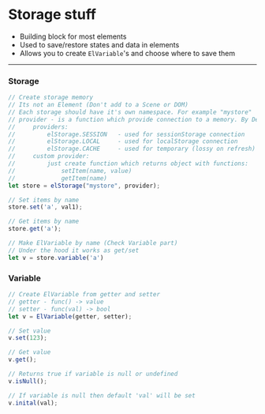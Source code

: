# Storage stuff

* Building block for most elements
* Used to save/restore states and data in elements
* Allows you to create `ElVariable`'s and choose where to save them

---


### Storage
```js
// Create storage memory
// Its not an Element (Don't add to a Scene or DOM)
// Each storage should have it's own namespace. For example "mystore"
// provider - is a function which provide connection to a memory. By Default: () => sessionStorage
//     providers:
//         elStorage.SESSION   - used for sessionStorage connection
//         elStorage.LOCAL     - used for localStorage connection
//         elStorage.CACHE     - used for temporary (lossy on refresh) connection
//     custom provider:
//         just create function which returns object with functions:
//             setItem(name, value)
//             getItem(name)
let store = elStorage("mystore", provider);

// Set items by name
store.set('a', val1);

// Get items by name
store.get('a');

// Make ElVariable by name (Check Variable part)
// Under the hood it works as get/set
let v = store.variable('a')
```





### Variable
```js
// Create ElVariable from getter and setter
// getter - func() -> value
// setter - func(val) -> bool
let v = ElVariable(getter, setter);

// Set value
v.set(123);

// Get value
v.get();

// Returns true if variable is null or undefined
v.isNull();

// If variable is null then default 'val' will be set
v.inital(val);
```